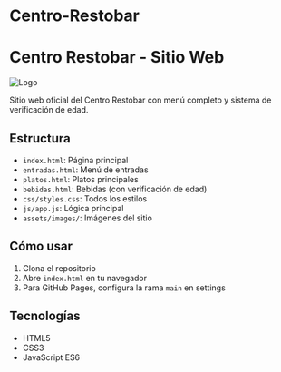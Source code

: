 # Centro-Restobar
# Centro Restobar - Sitio Web

![Logo]([assets/images/logo_centro.svg](https://entertechschool.github.io/public/code-101/excercises/centro-restobar/logo_centro.svg))

Sitio web oficial del Centro Restobar con menú completo y sistema de verificación de edad.

## Estructura
- `index.html`: Página principal
- `entradas.html`: Menú de entradas
- `platos.html`: Platos principales
- `bebidas.html`: Bebidas (con verificación de edad)
- `css/styles.css`: Todos los estilos
- `js/app.js`: Lógica principal
- `assets/images/`: Imágenes del sitio

## Cómo usar
1. Clona el repositorio
2. Abre `index.html` en tu navegador
3. Para GitHub Pages, configura la rama `main` en settings

## Tecnologías
- HTML5
- CSS3
- JavaScript ES6
